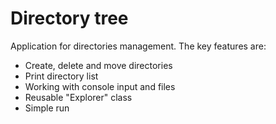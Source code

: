 # Directory tree

Application for directories management.
The key features are:
- Create, delete and move directories
- Print directory list
- Working with console input and files
- Reusable "Explorer" class
- Simple run